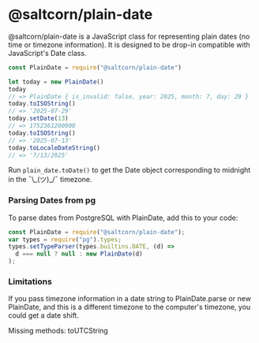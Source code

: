 @saltcorn/plain-date
====================

@saltcorn/plain-date is a JavaScript class for representing plain dates (no time or 
timezone information). It is designed to be drop-in compatible with JavaScript's Date
class.

```javascript
const PlainDate = require("@saltcorn/plain-date")

let today = new PlainDate()
today
// => PlainDate { is_invalid: false, year: 2025, month: 7, day: 29 }
today.toISOString()
// => '2025-07-29'
today.setDate(13)
// => 1752361200000
today.toISOString()
// => '2025-07-13'
today.toLocaleDateString()
// => '7/13/2025'
```

Run `plain_date.toDate()` to get the Date object corresponding to midnight in the ¯\\\_(ツ)_/¯ timezone. 

### Parsing Dates from pg

To parse dates from PostgreSQL with PlainDate, add this to your code: 

```javascript
const PlainDate = require("@saltcorn/plain-date");
var types = require("pg").types;
types.setTypeParser(types.builtins.DATE, (d) =>
  d === null ? null : new PlainDate(d)
);
```

### Limitations

If you pass timezone information in a date string to PlainDate.parse or new PlainDate, and this is a different timezone to the computer's timezone, you could get a date shift. 

Missing methods: toUTCString